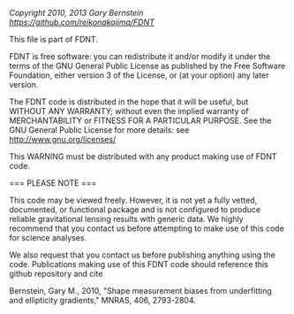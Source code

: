 

*Copyright 2010, 2013  Gary Bernstein*
*https://github.com/reikonakajima/FDNT*

 This file is part of FDNT.

 FDNT is free software: you can redistribute it and/or modify
 it under the terms of the GNU General Public License as published by
 the Free Software Foundation, either version 3 of the License, or
 (at your option) any later version.

 The FDNT code is distributed in the hope that it will be useful,
 but WITHOUT ANY WARRANTY; without even the implied warranty of
 MERCHANTABILITY or FITNESS FOR A PARTICULAR PURPOSE.  See the
 GNU General Public License for more details: see
 <http://www.gnu.org/licenses/>

 This WARNING must be distributed with any product making use of FDNT code.


=== PLEASE NOTE ===

This code may be viewed freely.  However, it is not yet a fully vetted, 
documented, or functional package and is not configured to produce reliable 
gravitational lensing results with generic data.  We highly recommend that 
you contact us before attempting to make use of this code for science analyses.

We also request that you contact us before publishing anything using the code.
Publications making use of this FDNT code should reference this github 
repository and cite

Bernstein, Gary M., 2010, 
"Shape measurement biases from underfitting and ellipticity gradients,"
MNRAS, 406, 2793-2804.

